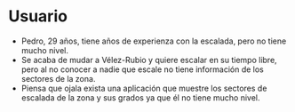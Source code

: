 # Usuario
- Pedro, 29 años, tiene años de experienza con la escalada, pero no tiene mucho nivel.
- Se acaba de mudar a Vélez-Rubio y quiere escalar en su tiempo libre, pero al no conocer a nadie que escale no tiene información de los sectores de la zona.
- Piensa que ojala exista una aplicación que muestre los sectores de escalada de la zona y sus grados ya que él no tiene mucho nivel.
